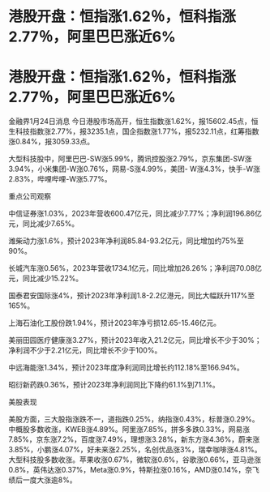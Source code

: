# 港股开盘：恒指涨1.62％，恒科指涨2.77％，阿里巴巴涨近6%

# 港股开盘：恒指涨1.62％，恒科指涨2.77％，阿里巴巴涨近6%

金融界1月24日消息
今日港股市场高开，恒生指数涨1.62%，报15602.45点，恒生科技指数涨2.77%，报3235.1点，国企指数涨1.77%，报5232.11点，红筹指数涨0.84%，报3059.33点。

大型科技股中，阿里巴巴-SW涨5.99%，腾讯控股涨2.79%，京东集团-SW涨3.94%，小米集团-W涨0.76%，网易-S涨4.99%，美团-
W涨4.3%，快手-W涨2.83%，哔哩哔哩-W涨5.77%。

重点公司观察

中信证券涨1.03%，2023年营收600.47亿元，同比减少7.77%；净利润196.86亿元，同比减少7.65%。

潍柴动力涨1.6%，预计2023年净利润85.84-93.2亿元，同比增加约75%至90%。

长城汽车涨0.56%，2023年营收1734.1亿元，同比增加26.26%；净利润70.08亿元，同比减少15.22%。

国泰君安国际涨4%，预计2023年净利润1.8-2.2亿港元，同比大幅跃升117%至165%。

上海石油化工股份跌1.94%，预计2023年净亏损12.65-15.46亿元。

美丽田园医疗健康涨3.27%，预计2023年收入21.2亿元，同比增长不少于30%；净利润不少于2.21亿元，同比增长不少于100%。

中远海能涨1.34%，预计2023年度净利润同比增长约112.18%至166.94%。

昭衍新药跌0.36%，预计2023年净利润同比下降约61.1%到71.1%。

美股表现

美股方面，三大股指涨跌不一，道指跌0.25%，纳指涨0.43%，标普涨0.29%。中概股多数收涨，KWEB涨4.89%。阿里涨7.85%，拼多多跌0.33%，网易涨7.85%，京东涨7.2%，百度涨7.49%，理想涨3.28%，新东方涨4.36%，蔚来涨3.85%，小鹏涨4.07%，好未来涨2.25%，名创优品涨3%，瑞幸咖啡涨4.81%。大型科技股多数收涨。苹果收涨0.67%，微软涨0.6%，谷歌涨0.66%，亚马逊涨0.8%，英伟达涨0.37%，Meta涨0.9%，特斯拉涨0.16%，AMD涨0.14%，奈飞绩后一度大涨逾8%。

